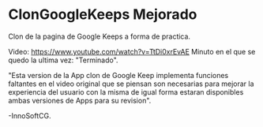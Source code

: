 # ClonGoogleKeeps Mejorado
Clon de la pagina de Google Keeps a forma de practica.

Video: https://www.youtube.com/watch?v=TtDi0xrEvAE
Minuto en el que se quedo la ultima vez: "Terminado".

"Esta version de la App clon de Google Keep implementa funciones faltantes en el video original que se piensan son necesarias para mejorar la experiencia del usuario con la misma de igual forma estaran disponibles ambas versiones de Apps para su revision".

-InnoSoftCG.
